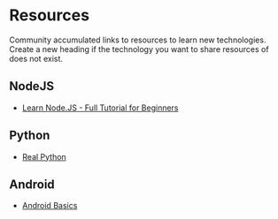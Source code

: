 # Resources

Community accumulated links to resources to learn new technologies. Create a new heading if the technology you want to share resources of does not exist.

## NodeJS

- [Learn Node.JS - Full Tutorial for Beginners](https://www.youtube.com/watch?v=RLtyhwFtXQA)

## Python

- [Real Python](https://www.realpython.com)

## Android

- [Android Basics](https://www.udacity.com/course/android-basics-user-interface--ud834)
